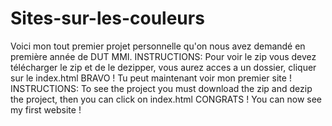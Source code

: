 # Sites-sur-les-couleurs
Voici mon tout premier projet personnelle qu'on nous avez demandé en première année de DUT MMI.
INSTRUCTIONS:
Pour voir le zip vous devez télécharger le zip et de le dezipper, vous aurez acces a un dossier,
cliquer sur le index.html
BRAVO ! Tu peut maintenant voir mon premier site !
INSTRUCTIONS:
To see the project you must download the zip and dezip the project, then you can click on index.html
CONGRATS ! You can now see my first website ! 

